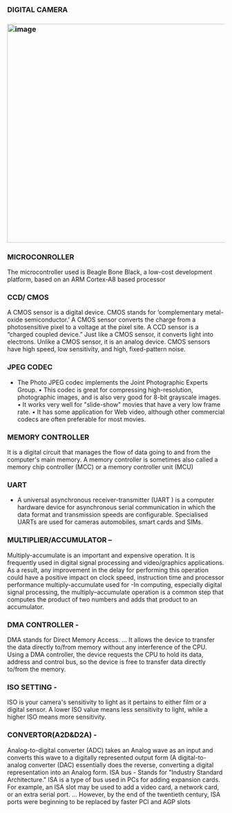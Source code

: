 ### DIGITAL CAMERA



### <img width="505" alt="image" src="https://user-images.githubusercontent.com/98915922/154843086-01702c12-3d2c-42b9-b234-5cacf5a1f90c.png">


### MICROCONROLLER

The microcontroller used is Beagle Bone   Black, a low-cost development platform, based on an ARM Cortex-A8 based processor

### CCD/ CMOS

A CMOS sensor is a digital device. CMOS stands for ‘complementary metal-oxide semiconductor.’ A CMOS sensor converts the charge from a photosensitive pixel to a voltage at the pixel site.
A CCD sensor is a “charged coupled device.” Just like a CMOS sensor, it converts light into electrons. Unlike a CMOS sensor, it is an analog device. 
CMOS sensors have high speed, low sensitivity, and high, fixed-pattern noise.

### JPEG CODEC   

-   The Photo JPEG codec implements the Joint  Photographic Experts Group.
•	This codec is great for compressing high-resolution, photographic images, and is also very good for 8-bit grayscale images.
•	It works very well for "slide-show" movies that have a very low frame rate.
•	It has some application for Web video, although other commercial codecs are often preferable for most movies.



### MEMORY CONTROLLER 

It is a digital circuit that manages the flow of data going to and from the computer's main memory. A memory controller is sometimes also called a memory chip controller (MCC) or a memory controller unit (MCU)

### UART

-  A universal asynchronous receiver-transmitter (UART ) is a computer hardware device for asynchronous serial communication in which the data format and transmission speeds are configurable. Specialised UARTs are used for cameras automobiles, smart cards and SIMs.

 ### MULTIPLIER/ACCUMULATOR –
 
 Multiply-accumulate is an important and expensive operation. It is frequently used in digital signal processing and video/graphics applications. As a result, any improvement in the delay for performing this operation could have a positive impact on clock speed, instruction time and processor performance
multiply-accumulate used for -In computing, especially digital signal processing, the multiply–accumulate operation is a common step that computes the product of two numbers and adds that product to an accumulator.


### DMA CONTROLLER -

DMA stands for Direct Memory Access. ... It allows the device to transfer the data directly to/from memory without any interference of the CPU. Using a DMA controller, the device requests the CPU to hold its data, address and control bus, so the device is free to transfer data directly to/from the memory.

### ISO SETTING -

ISO is your camera's sensitivity to light as it pertains to either film or a digital sensor. A lower ISO value means less sensitivity to light, while a higher ISO means more sensitivity.

### CONVERTOR(A2D&D2A) -

Analog-to-digital converter (ADC) takes an Analog wave as an input and converts this wave to a digitally represented output form (A digital-to-analog converter (DAC) essentially does the reverse, converting a digital representation into an Analog form.
ISA bus -    Stands for "Industry Standard Architecture." ISA is a type of bus used in PCs for adding expansion cards. For example, an ISA slot may be used to add a video card, a network card, or an extra serial port. ... However, by the end of the twentieth century, ISA ports were beginning to be replaced by faster PCI and AGP slots

















